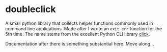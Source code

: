 doubleclick
===========

A small python library that collects helper functions commonly used in command
line applications. Made after I wrote an `exit_err` function for the 5th time.
The name stems from the excellent Python CLI library
[click](http://click.pocoo.org).

Documentation after there is something substantial here. Move along...

